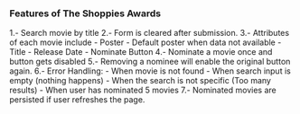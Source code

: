 
### Features of The Shoppies Awards
1.- Search movie by title
2.- Form is cleared after submission.
3.- Attributes of each movie include 
    - Poster
    - Default poster when data not available
    - Title
    - Release Date
    - Nominate Button
4.- Nominate a movie once and button gets disabled
5.- Removing a nominee will enable the original button again.
6.- Error Handling:
    - When movie is not found
    - When search input is empty (nothing happens)
    - When the search is not specific (Too many results)
    - When user has nominated 5 movies
7.- Nominated movies are persisted if user refreshes the page.
